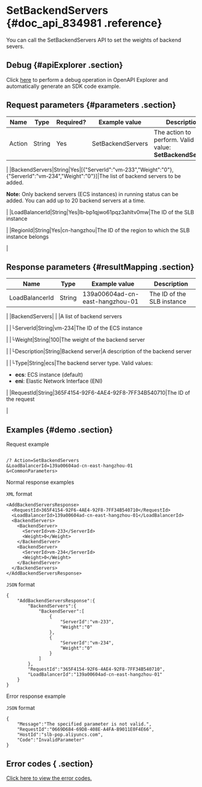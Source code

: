 # SetBackendServers {#doc_api_834981 .reference}

You can call the SetBackendServers API to set the weights of backend severs.

## Debug {#apiExplorer .section}

Click [here](https://api.aliyun.com/#product=Slb&api=SetBackendServers) to perform a debug operation in OpenAPI Explorer and automatically generate an SDK code example.

## Request parameters {#parameters .section}

|Name|Type|Required?|Example value|Description|
|----|----|---------|-------------|-----------|
|Action|String|Yes|SetBackendServers|The action to perform. Valid value: **SetBackendServers**

 |
|BackendServers|String|Yes|\[\{"ServerId":"vm-233","Weight":"0"\},\{"ServerId":"vm-234","Weight":"0"\}\]|The list of backend servers to be added.

 **Note:** Only backend servers \(ECS instances\) in running status can be added. You can add up to 20 backend servers at a time.

 |
|LoadBalancerId|String|Yes|lb-bp1qjwo61pqz3ahltv0mw|The ID of the SLB instance

 |
|RegionId|String|Yes|cn-hangzhou|The ID of the region to which the SLB instance belongs

 |

## Response parameters {#resultMapping .section}

|Name|Type|Example value|Description|
|----|----|-------------|-----------|
|LoadBalancerId|String|139a00604ad-cn-east-hangzhou-01|The ID of the SLB instance

 |
|BackendServers| | |A list of backend servers

 |
|└ServerId|String|vm-234|The ID of the ECS instance

 |
|└Weight|String|100|The weight of the backend server

 |
|└Description|String|Backend server|A description of the backend server

 |
|└Type|String|ecs|The backend server type. Valid values:

 -   **ecs**: ECS instance \(default\)
-   **eni**: Elastic Network Interface \(ENI\)

 |
|RequestId|String|365F4154-92F6-4AE4-92F8-7FF34B540710|The ID of the request

 |

## Examples {#demo .section}

Request example

``` {#request_demo}

/? Action=SetBackendServers
&LoadBalancerId=139a00604ad-cn-east-hangzhou-01
&<CommonParameters>

```

Normal response examples

`XML` format

``` {#xml_return_success_demo}
<AddBackendServersResponse>
  <RequestId>365F4154-92F6-4AE4-92F8-7FF34B540710</RequestId>
  <LoadBalancerId>139a00604ad-cn-east-hangzhou-01</LoadBalancerId>
  <BackendServers>
    <BackendServer>
      <ServerId>vm-233</ServerId>
      <Weight>0</Weight>
    </BackendServer>
    <BackendServer>
      <ServerId>vm-234</ServerId>
      <Weight>0</Weight>
    </BackendServer>
  </BackendServers>
</AddBackendServersResponse>

```

`JSON` format

``` {#json_return_success_demo}
{
	"AddBackendServersResponse":{
		"BackendServers":{
			"BackendServer":[
				{
					"ServerId":"vm-233",
					"Weight":"0"
				},
				{
					"ServerId":"vm-234",
					"Weight":"0"
				}
			]
		},
		"RequestId":"365F4154-92F6-4AE4-92F8-7FF34B540710",
		"LoadBalancerId":"139a00604ad-cn-east-hangzhou-01"
	}
}
```

Error response example

`JSON` format

``` {#json_return_failed_demo}
{
	"Message":"The specified parameter is not valid.",
	"RequestId":"0669D684-69D8-408E-A4FA-B9011E0F4E66",
	"HostId":"slb-pop.aliyuncs.com",
	"Code":"InvalidParameter"
}
```

## Error codes { .section}

[Click here to view the error codes.](https://error-center.aliyun.com/status/product/Slb)


